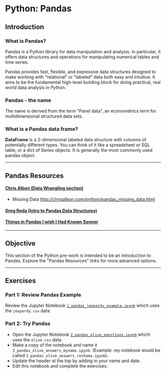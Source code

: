 # Python:  Pandas    

## Introduction
### What is Pandas?

Pandas is a Python library for data manipulation and analysis. In particular, it offers data structures and operations for manipulating numerical tables and time series.   

Pandas provides fast, flexible, and expressive data structures designed to make working with “relational” or “labeled” data both easy and intuitive. It aims to be the fundamental high-level building block for doing practical, real world data analysis in Python.

### Pandas - the name
The name is derived from the term "Panel data", an econometrics term for multidimensional structured data sets.  

### What is a Pandas data frame?  
**DataFrame** is a 2-dimensional labeled data structure with columns of potentially different types. You can think of it like a spreadsheet or SQL table, or a dict of Series objects. It is generally the most commonly used pandas object.

---

## Pandas Resources
#### [Chris Albon (Data Wrangling section)](http://chrisalbon.com/)  
* Missing Data http://chrisalbon.com/python/pandas_missing_data.html

#### [Greg Reda (Intro to Pandas Data Structures)](http://www.gregreda.com/2013/10/26/intro-to-pandas-data-structures/)  

#### [Things in Pandas I wish I Had Known Sooner](http://nbviewer.jupyter.org/github/rasbt/python_reference/blob/master/tutorials/things_in_pandas.ipynb?utm_source=Python+Weekly+Newsletter&utm_campaign=8416b188e6-Python_Weekly_Issue_176_January_29_2015&utm_medium=email&utm_term=0_9e26887fc5-8416b188e6-312716773#Selecting-NaN-Rows)
    
---

## Objective
This section of the Python pre-work is intended to be an introduction to Pandas.  Explore the "Pandas Resources" links for more advanced options.

---

## Exercises

### Part 1:  Review Pandas Example
Review the Jupyter Notebook [`1_pandas_jeopardy_example.ipynb`](python/pandas/1_pandas_jeopardy_example.ipynb) which uses the `jeopardy.csv` data.

### Part 2:  Try Pandas 
* Open the Jupyter Notebook [`2_pandas_olive_questions.ipynb`](python/pandas/2_pandas_olive_questions.ipynb) which uses the `olive.csv` data.
* Make a copy of the notebook and name it `3_pandas_olive_answers_myname.ipynb`.  (Example:  my notebook would be called `3_pandas_olive_answers_reshama.ipynb`).
* Update the header at the top by adding in your name and date.
* Edit this notebook and complete the exercises.

